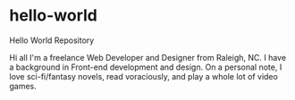 # hello-world
Hello World Repository

Hi all
I'm a freelance Web Developer and Designer from Raleigh, NC. I have a background in Front-end development and design. On a personal note, I love sci-fi/fantasy novels, read voraciously, and play a whole lot of video games.
